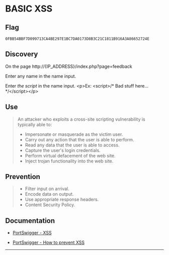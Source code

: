 # BASIC XSS

## Flag
```
0FBB54BBF7D099713CA4BE297E1BC7DA0173D8B3C21C1811B916A3A86652724E
```

## Discovery
On the page http://{IP_ADDRESS}/index.php?page=feedback

Enter any name in the name input.

Enter *the script* in the name input.
\<p>Ex: \<script>/* Bad stuff here... */\</script>\</p>

## Use
> An attacker who exploits a cross-site scripting vulnerability is typically able to:
> - Impersonate or masquerade as the victim user.
> - Carry out any action that the user is able to perform.
> - Read any data that the user is able to access.
> - Capture the user's login credentials.
> - Perform virtual defacement of the web site.
> - Inject trojan functionality into the web site.

## Prevention
> - Filter input on arrival. 
> - Encode data on output.
> - Use appropriate response headers.
> - Content Security Policy.

## Documentation
- [PortSwigger - XSS](https://portswigger.net/web-security/cross-site-scripting)

- [PortSwigger - How to prevent XSS](https://portswigger.net/web-security/cross-site-scripting/preventing)
---